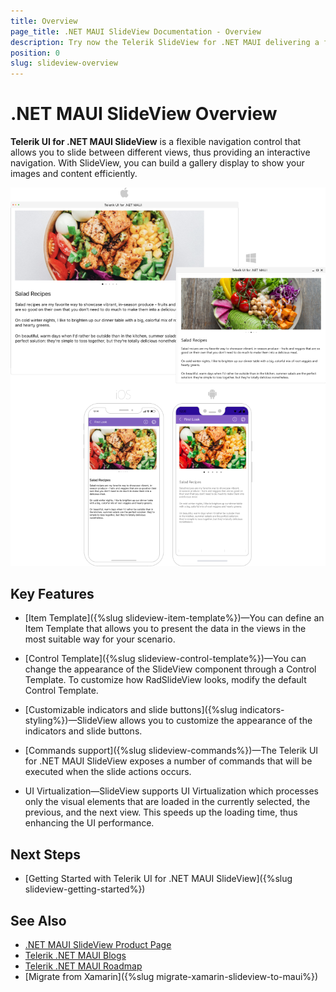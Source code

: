 ```yaml
---
title: Overview
page_title: .NET MAUI SlideView Documentation - Overview
description: Try now the Telerik SlideView for .NET MAUI delivering a flexible navigation between different views, convenient item templates, and UI virtualization.
position: 0
slug: slideview-overview
---
```


# .NET MAUI SlideView Overview

**Telerik UI for .NET MAUI SlideView** is a flexible navigation control that allows you to slide between different views, thus providing an interactive navigation. With SlideView, you can build a gallery display to show your images and content efficiently.

![SlideView Overview](images/slideview-overview.png)

## Key Features

* [Item Template]({%slug slideview-item-template%})&mdash;You can define an Item Template that allows you to present the data in the views in the most suitable way for your scenario.

* [Control Template]({%slug slideview-control-template%})&mdash;You can change the appearance of the SlideView component through a Control Template. To customize how RadSlideView looks, modify the default Control Template.

* [Customizable indicators and slide buttons]({%slug indicators-styling%})&mdash;SlideView allows you to customize the appearance of the indicators and slide buttons.

* [Commands support]({%slug slideview-commands%})&mdash;The Telerik UI for .NET MAUI SlideView exposes a number of commands that will be executed when the slide actions occurs.

* UI Virtualization&mdash;SlideView supports UI Virtualization which processes only the visual elements that are loaded in the currently selected, the previous, and the next view. This speeds up the loading time, thus enhancing the UI performance.

## Next Steps

- [Getting Started with Telerik UI for .NET MAUI SlideView]({%slug slideview-getting-started%})

## See Also

- [.NET MAUI SlideView Product Page](https://www.telerik.com/maui-ui/slideview)
- [Telerik .NET MAUI Blogs](https://www.telerik.com/blogs/mobile-net-maui)
- [Telerik .NET MAUI Roadmap](https://www.telerik.com/support/whats-new/maui-ui/roadmap)
- [Migrate from Xamarin]({%slug migrate-xamarin-slideview-to-maui%})
